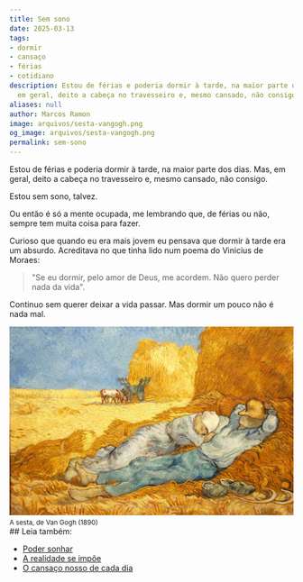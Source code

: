 ```yaml
---
title: Sem sono
date: 2025-03-13
tags:
- dormir
- cansaço
- férias
- cotidiano
description: Estou de férias e poderia dormir à tarde, na maior parte dos dias. Mas,
  em geral, deito a cabeça no travesseiro e, mesmo cansado, não consigo.
aliases: null
author: Marcos Ramon
image: arquivos/sesta-vangogh.png
og_image: arquivos/sesta-vangogh.png
permalink: sem-sono
---
```

Estou de férias e poderia dormir à tarde, na maior parte dos dias. Mas, em geral, deito a cabeça no travesseiro e, mesmo cansado, não consigo.

Estou sem sono, talvez.

Ou então é só a mente ocupada, me lembrando que, de férias ou não, sempre tem muita coisa para fazer.

Curioso que quando eu era mais jovem eu pensava que dormir à tarde era um absurdo. Acreditava no que tinha lido num poema do Vinicius de Moraes: 

> "Se eu dormir, pelo amor de Deus, me acordem. Não quero perder nada da vida".

Continuo sem querer deixar a vida passar. Mas dormir um pouco não é nada mal.

<img src="/assets/img/sesta-vangogh.png">
<small>A sesta, de Van Gogh (1890)</small>

<div class="leia-tambem" markdown="1">
## Leia também:

- <a href="/poder-sonhar">Poder sonhar</a>
- <a href="/a-realidade-se-impoe">A realidade se impõe</a>
- <a href="/o-cansaco-nosso-de-cada-dia">O cansaço nosso de cada dia</a>
</div>